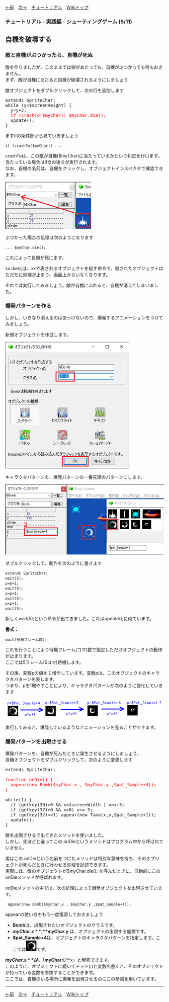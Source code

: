 

[←前](./tr-stg04.md)&emsp;[次→](./tr-stg06.md)&emsp;[チュートリアル](./tutorial.md)&emsp;[Wikiトップ](./)

<title>チュートリアル - 実践編 - シューティングゲーム (5/11) - 自機を破壊する</title>

### チュートリアル - 実践編 - シューティングゲーム (5/11)
## 自機を破壊する

### 敵と自機がぶつかったら、自機が死ぬ

敵を作りましたが、このままでは弾があたっても、自機がぶつかっても何もおきません。  
まず、敵が自機にあたると自機が破壊されるようにしましょう

敵オブジェクトをダブルクリックして、次の行を追加します

<pre>
extends SpriteChar;
while (y<$screenHeight) {
  y=y+2;
  <span style="color: #f00">if (crashTo($myChar)) $myChar.die();</span>
  update();
}
</pre>

まずifの条件部から見ていきましょう

```
if (crashTo($myChar)) ...
```

crashToは、この敵が自機($myChar)に当たっているかという判定を行います。 当たっている場合はif文の後ろが実行されます。  
なお、自機の名前は、自機をクリックし、オブジェクトインスペクタで確認できます。

![mycharname.png](./img/mycharname.png)

ぶつかった場合の処理は次のようになります

```
... $myChar.die();
```

これによって自機が死にます。

xx.die();は、xxで表されるオブジェクトを殺す命令で、殺されたオブジェクトはただちに処理が止まり、画面上からいなくなります。

それでは実行してみましょう。敵が自機にふれると、自機が消えてしまいました。

### 爆発パターンを作る

しかし、いきなり消えるのはあっけないので、爆発するアニメーションをつけてみましょう。

新規オブジェクトを作成します。

![mkbomb.png](./img/mkbomb.png)

キャラクタパターンを、爆発パターンの一番先頭のパターンにします。

![mkbombp.png](./img/mkbombp.png)

ダブルクリックして、動作を次のように書きます

```
extends SpriteChar;
wait(5);
p=p+1;
wait(5);
p=p+1;
wait(5);
p=p+1;
wait(5);
```

新しくwait(5);という命令が出てきました。これはupdate();に似ています。

**書式：**
```
wait(待機フレーム数);
```

これを行うことにより待機フレーム(コマ)数で指定しただけオブジェクトの動作が止まります。  
ここでは5フレーム(5コマ)待機します。

その後、変数pの値を１増やしています。変数pは、このオブジェクトのキャラクタパターンを表します。  
つまり、pを1増やすことにより、キャラクタパターンが次のように変化していきます

![bpats.png](./img/bpats.png)

実行してみると、爆発しているようなアニメーションを見ることができます。

### 爆発パターンを出現させる

爆発パターンを、自機が死んだときに発生させるようにしましょう。  
自機オブジェクトをダブルクリックして、次のように変更します

<pre>
extends SpriteChar;

<span style="color: #f00">function onDie() {
  appear(new Bomb($myChar.x , $myChar.y ,$pat_Sample+4));
}</span>

while(1) {
  if (getkey(39)>0 && x<$screenWidth ) x=x+3;
  if (getkey(37)>0 && x>0) x=x-3;
  if (getkey(32)==1) appear(new Tama(x,y,$pat_Sample+1));
  update();
}
</pre>

敵を出現させるで出てきたメソッドを使いました。  
しかし、先ほどと違ってこの onDieというメソッドはプログラム中から呼ばれていません。

実はこの onDieという名前をつけたメソッドは特別な意味を持ち、そのオブジェクトが死んだときに行わせる処理を記述できます。  
実際には、敵のオブジェクトが$myChar.die(); を呼んだときに、自動的にこの onDieメソッドが呼ばれます。

onDieメソッドの中では、次の処理によって爆発オブジェクトを出現させています。

```
 appear(new Bomb($myChar.x , $myChar.y ,$pat_Sample+4));
```

appearの使い方をもう一度復習しておきましょう

- **Bomb**は、出現させたいオブジェクトのクラスです。  
- **$myChar.x** , **$myChar.y** は、オブジェクトの出現する座標です。  
- **$pat_Sample+4**は、オブジェクトのキャラクタパターンを指定します。ここでは![bomp.png](./img/bomp.png)です。  

**$myChar.x**は、「$myChar**の**x」と解釈できます。  
このように、オブジェクトに続いてドット(.)と変数名書くと、そのオブジェクトが持っている変数を参照することができます。  
ここでは、自機のいる場所に爆発を出現させるのにこの参照を用いています。  

***

[←前](./tr-stg04.md)&emsp;[次→](./tr-stg06.md)&emsp;[チュートリアル](./tutorial.md)&emsp;[Wikiトップ](./)
